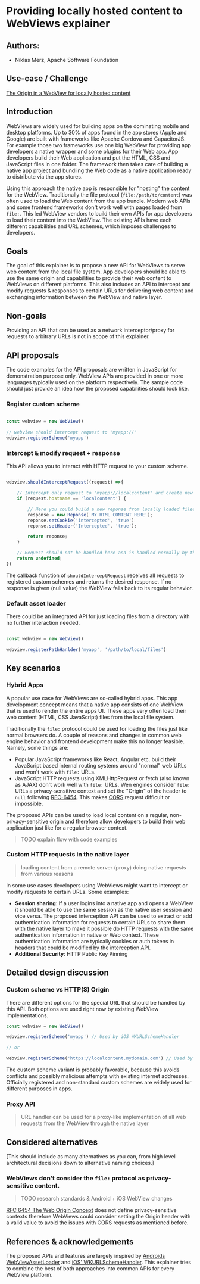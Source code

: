# Providing locally hosted content to WebViews explainer

## Authors:

- Niklas Merz, Apache Software Foundation

## Use-case / Challenge

[The Origin in a WebView for locally hosted content](https://webview-cg.github.io/usage-and-challenges/#the-origin-in-a-webview-for-locally-hosted-content)

## Introduction

WebViews are widely used for building apps on the dominating mobile and desktop platforms. Up to 30% of apps found in the app stores (Apple and Google) are built with frameworks like Apache Cordova and CapacitorJS. For example those two frameworks use one big WebView for providing app developers a native wrapper and some plugins for their Web app. App developers build their Web application and put the HTML, CSS and JavaScript files in one folder. The framework then takes care of building a native app project and bundling the Web code as a native application ready to distribute via the app stores.

Using this approach the native app is responsible for "hosting" the content for the WebView. Traditionally the file protocol (`file:/path/to/content`) was often used to load the Web content from the app bundle. Modern web APIs and some frontend frameworks don't work well with pages loaded from `file:`. This led WebView vendors to build their own APIs for app developers to load their content into the WebView. The existing APIs have each different capabilities and URL schemes, which imposes challenges to developers.

## Goals

The goal of this explainer is to propose a new API for WebViews to serve web content from the local file system. App developers should be able to use the same origin and capabilities to provide their web content to WebViews on different platforms. This also includes an API to intercept and modify requests & responses to certain URLs for delivering web content and exchanging information between the WebView and native layer.

## Non-goals

<!-- If there are "adjacent" goals which may appear to be in scope but aren't,
enumerate them here. This section may be fleshed out as your design progresses, and you encounter necessary technical and other trade-offs. -->

Providing an API that can be used as a network interceptor/proxy for requests to arbitrary URLs is not in scope of this explainer.   

## API proposals

The code examples for the API proposals are written in JavaScript for demonstration purpose only. WebView APIs are provided in one or more languages typically used on the platform respectively. The sample code should just provide an idea how the proposed capabilities should look like.

### Register custom scheme

<!-- For each related element of the proposed solution - be it an additional WebView API, a new web platform API, a new concept etc., create a section which briefly describes it. -->

```js

const webview = new WebView()

// webview should intercept request to "myapp://"
webview.registerScheme('myapp')

```

<!-- Where necessary, provide links to longer explanations of the relevant pre-existing concepts and API.
If there is no suitable external documentation, you might like to provide supplementary information as an appendix in this document, and provide an internal link where appropriate. -->


### Intercept & modify request + response

This API allows you to interact with HTTP request to your custom scheme.

```js

webview.shouldInterceptRequest((request) =>{

    // Intercept only request to "myapp://localcontent" and create new reponse
    if (request.hostname == 'localcontent') {

        // Here you could build a new reponse from locally loaded files or fetched files from the native layer
        response = new Reponse('MY HTML CONTENT HERE');
        reponse.setCookie('intercepted', 'true')
        reponse.setHeader('Intercepted', 'true');

        return reponse;
    }

    // Request should not be handled here and is handled normally by the WebView
    return undefined;
})

```

The callback function of `shouldInterceptRequest` receives all requests to registered custom schemes and returns the desired response. If no response is given (null value) the WebView falls back to its regular behavior.

### Default asset loader

There could be an integrated API for just loading files from a directory with no further interaction needed.

```js

const webview = new WebView()

webview.registerPathHanlder('myapp', '/path/to/local/files')

```

## Key scenarios

<!--If there are a suite of interacting APIs, show how they work together to solve the key scenarios described. -->

### Hybrid Apps

A popular use case for WebViews are so-called hybrid apps. This app development concept means that a native app consists of one WebView that is used to render the entire apps UI. These apps very often load their web content (HTML, CSS JavaScript) files from the local file system.

Traditionally the `file:` protocol could be used for loading the files just like normal browsers do. A couple of reasons and changes in common web engine behavior and frontend development make this no longer feasible. Namely, some things are:

* Popular JavaScript frameworks like React, Angular etc. build their JavaScript based internal routing systems around "normal" web URLs and won't work with `file:` URLs.
* JavaScript HTTP requests using XMLHttpRequest or fetch (also known as AJAX) don't work well with `file:` URLs. Wen engines consider `file:` URLs a privacy-sensitive context and set the "Origin" of the header to `null` following [RFC-6454](https://www.rfc-editor.org/rfc/rfc6454#section-7.3). This makes [CORS](https://developer.mozilla.org/en-US/docs/Web/HTTP/CORS) request difficult or impossible.

The proposed APIs can be used to load local content on a regular, non-privacy-sensitive origin and therefore allow developers to build their web application just like for a regular browser context.

> TODO explain flow with code examples

### Custom HTTP requests in the native layer

> loading content from a remote server (proxy)
> doing native requests from various reasons

In some use cases developers using WebViews might want to intercept or modify requests to certain URLs. Some examples:

* **Session sharing**: If a user logins into a native app and opens a WebView it should be able to use the same session as the native user session and vice versa. The proposed interception API can be used to extract or add authentication information for requests to certain URLs to share them with the native layer to make it possible do HTTP requests with the same authentication information in native or Web context. These authentication information are typically cookies or auth tokens in headers that could be modified by the interception API.
* **Additional Security**: HTTP Public Key Pinning

## Detailed design discussion

### Custom scheme vs HTTP(S) Origin

<!-- Talk through the tradeoffs in coming to the specific design point you want to make. -->

There are different options for the special URL that should be handled by this API. Both options are used right now by existing WebView implementations.

```js
const webview = new WebView()

webview.registerScheme('myapp') // Used by iOS WKURLSchemeHandler

// or 

webview.registerScheme('https://localcontent.mydomain.com') // Used by Android WebViewAssetLoader
```

The custom scheme variant is probably favorable, because this avoids conflicts and possibly malicious attempts with existing internet addresses. Officially registered and non-standard custom schemes are widely used for different purposes in apps.

<!-- This may be an open question,
in which case you should link to any active discussion threads. -->

### Proxy API

> URL handler can be used for a proxy-like implementation of all web requests from the WebView through the native layer

## Considered alternatives

[This should include as many alternatives as you can,
from high level architectural decisions down to alternative naming choices.]

### WebViews don't consider the `file:` protocol as privacy-sensitive content.

> TODO research standards & Android + iOS WebView changes 

[RFC 6454 The Web Origin Concept](https://www.rfc-editor.org/rfc/rfc6454#section-7.3) does not define privacy-sensitive contexts therefore WebViews could consider setting the Origin header with a valid value to avoid the issues with CORS requests as mentioned before.


## References & acknowledgements

<!-- Your design will change and be informed by many people; acknowledge them in an ongoing way! It helps build community and, as we only get by through the contributions of many, is only fair.]
[Unless you have a specific reason not to, these should be in alphabetical order. -->

The proposed APIs and features are largely inspired by [Androids WebViewAssetLoader](https://developer.android.com/reference/androidx/webkit/WebViewAssetLoader) and [iOS' WKURLSchemeHandler](https://developer.apple.com/documentation/webkit/wkurlschemehandler). This explainer tries to combine the best of both approaches into common APIs for every WebView platform.


<!--
Many thanks for valuable feedback and advice from:

- [Person 1]
- [Person 2]
- [etc.]

-->

